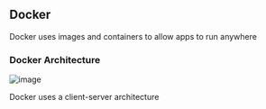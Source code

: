 ## Docker

Docker uses images and containers to allow apps to run anywhere

### Docker Architecture

![image](https://github.com/user-attachments/assets/aae993c6-6705-40ba-a2f4-598d7c605d63)

Docker uses a client-server architecture


